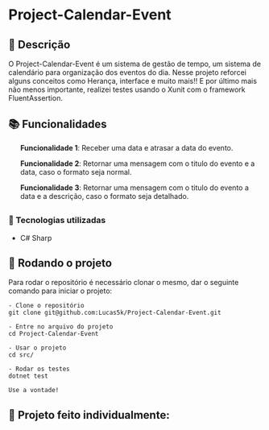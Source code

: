 # Project-Calendar-Event

## :memo: Descrição
<p>O Project-Calendar-Event é um sistema de gestão de tempo, um sistema de calendário para organização dos eventos do dia.
Nesse projeto reforcei alguns conceitos como Herança, interface e muito mais!! E por último mais não menos importante, realizei testes usando o Xunit com
o framework FluentAssertion.
</p>

## :books: Funcionalidades
<ol><b>Funcionalidade 1</b>: Receber uma data e atrasar a data do evento.</ol>
<ol><b>Funcionalidade 2</b>: Retornar uma mensagem com o titulo do evento e a data, caso o formato seja normal.</ol>
<ol><b>Funcionalidade 3</b>: Retornar uma mensagem com o titulo do evento a data e a descrição, caso o formato seja detalhado.</ol>

## <h3>:wrench: Tecnologias utilizadas</h3>
* C# Sharp

## :rocket: Rodando o projeto
Para rodar o repositório é necessário clonar o mesmo, dar o seguinte comando para iniciar o projeto:
```
- Clone o repositório
git clone git@github.com:Lucas5k/Project-Calendar-Event.git

- Entre no arquivo do projeto
cd Project-Calendar-Event

- Usar o projeto
cd src/

- Rodar os testes
dotnet test

Use a vontade!

```

<!-- ## :soon: Implementação futura
* O que será implementado na próxima sprint? -->

## :handshake: Projeto feito individualmente:

<!-- ## :dart: Status do projeto -->

